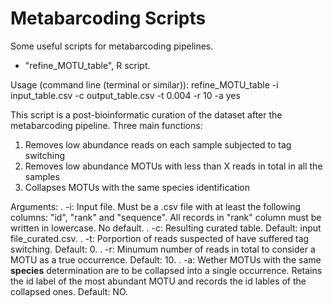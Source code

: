 # Metabarcoding Scripts

Some useful scripts for metabarcoding pipelines.

- "refine_MOTU_table", R script.

Usage (command line (terminal or similar)): refine_MOTU_table -i input_table.csv -c output_table.csv -t 0.004 -r 10 -a yes

This script is a post-bioinformatic curation of the dataset after the metabarcoding pipeline. Three main functions:
1. Removes low abundance reads on each sample subjected to tag switching
2. Removes low abundance MOTUs with less than X reads in total in all the samples
3. Collapses MOTUs with the same species identification

Arguments:
. -i: Input file. Must be a .csv file with at least the following columns: "id", "rank" and "sequence". All records in "rank" column must be written in lowercase. No default.
. -c: Resulting curated table. Default: input file_curated.csv.
. -t: Porportion of reads suspected of have suffered tag switching. Default: 0.
. -r: Minumum number of reads in total to consider a MOTU as a true occurrence. Default: 10.
. -a: Wether MOTUs with the same __species__ determination are to be collapsed into a single occurrence. Retains the id label of the most abundant MOTU and records the id lables of the collapsed ones. Default: NO.

